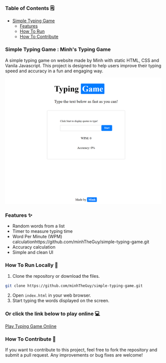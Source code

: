 ### Table of Contents :spiral_notepad:
- [Simple Typing Game](#simple-typing-game--minhs-typing-game)
  - [Features](#features-sparkles)
  - [How To Run](#how-to-run-locally-rocket)
  - [How To Contribute](#how-to-contribute-handshake)

### Simple Typing Game : Minh's Typing Game
A simple typing game on website made by Minh with static HTML, CSS and Vanila Javascript.
This project is designed to help users improve their typing speed and accuracy in a fun and engaging way.

<!-- show the UI -->

![Typing Game UI](/images/web_ui_preview.png)

### Features :sparkles:
- Random words from a list
- Timer to measure typing time
- Word Per Minute (WPM) calculationhttps://github.com/minhTheGuy/simple-typing-game.git
- Accuracy calculation
- Simple and clean UI

### How To Run Locally :rocket:
1. Clone the repository or download the files.
<!-- code -->
```bash
git clone https://github.com/minhTheGuy/simple-typing-game.git
```

2. Open `index.html` in your web browser.
3. Start typing the words displayed on the screen.

### Or click the link below to play online :computer:
[Play Typing Game Online](https://minhtheguy.github.io/simple-typing-game/)

### How To Contribute :handshake:
If you want to contribute to this project, feel free to fork the repository and submit a pull request. Any improvements or bug fixes are welcome!